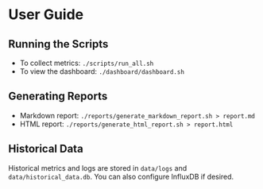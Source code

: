 # User Guide

## Running the Scripts
- To collect metrics:
    `./scripts/run_all.sh`
- To view the dashboard:
    `./dashboard/dashboard.sh`


## Generating Reports
- Markdown report:
    `./reports/generate_markdown_report.sh > report.md`
- HTML report:
    `./reports/generate_html_report.sh > report.html`


## Historical Data
Historical metrics and logs are stored in `data/logs` and `data/historical_data.db`. You can also configure InfluxDB if desired.
